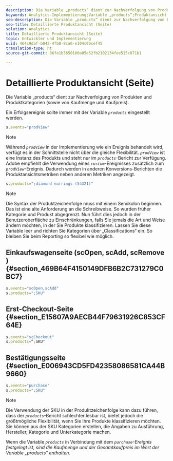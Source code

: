 ```yaml
---
description: Die Variable „products“ dient zur Nachverfolgung von Produkten und Produktkategorien (sowie von Kaufmenge und Kaufpreis).
keywords: Analytics-Implementierung;Variable „products“;Produktansicht;Erfolgsereignis
seo-description: Die Variable „products“ dient zur Nachverfolgung von Produkten und Produktkategorien (sowie von Kaufmenge und Kaufpreis).
seo-title: Detaillierte Produktansicht (Seite)
solution: Analytics
title: Detaillierte Produktansicht (Seite)
topic: Entwickler und Implementierung
uuid: 464c9daf-b042-4fb8-8ca6-e104c0bcef45
translation-type: ht
source-git-commit: 86fe1b3650100a05e52fb2102134fee515c871b1

---
```



# Detaillierte Produktansicht (Seite)

Die Variable „products“ dient zur Nachverfolgung von Produkten und Produktkategorien (sowie von Kaufmenge und Kaufpreis).

Ein Erfolgsereignis sollte immer mit der Variable *`products`* eingestellt werden.

```js
s.events="prodView"
```

>[!NOTE]
>
>Während *`prodView`* in der Implementierung wie ein Ereignis behandelt wird, verfügt es in der Schnittstelle nicht über die gleiche Flexibilität. *`prodView`* ist eine Instanz des Produkts und steht nur im *`products`*-Bericht zur Verfügung. Adobe empfiehlt die Verwendung eines *`custom`*-Ereignisses zusätzlich zum *`prodView`*-Ereignis. Dadurch werden in anderen Konversions-Berichten die Produktansichtsmetriken neben anderen Metriken angezeigt.

```js
s.products=";diamond earrings (54321)"
```

>[!NOTE]
>
>Die Syntax der Produktzeichenfolge muss mit einem Semikolon beginnen. Das ist eine alte Anforderung an die Schreibweise. So wurden früher Kategorie und Produkt abgegrenzt. Nun führt dies jedoch in der Benutzeroberfläche zu Einschränkungen, falls Sie jemals die Art und Weise ändern möchten, in der Sie Produkte klassifizieren. Lassen Sie diese Variable leer und richten Sie Kategorien über „Classifications“ ein. So bleiben Sie beim Reporting so flexibel wie möglich.

## Einkaufswagenseite (scOpen, scAdd, scRemove ) {#section_469B64F4150149DFB6B2C731279C0BC7}

```js
s.events="scOpen,scAdd" 
s.products=";SKU" 
```

## Erst-Checkout-Seite {#section_E15607A9AECB44F79631926C853CF64E}

```js
s.events="scCheckout" 
s.products=”;SKU" 
```

## Bestätigungsseite {#section_E006943CD5FD42358086581CA44B9660}

```js
s.events="purchase" 
s.products=";SKU" 
```

>[!NOTE]
>
>Die Verwendung der SKU in der Produktzeichenfolge kann dazu führen, dass der *`products`*-Bericht schlechter lesbar ist, bietet jedoch die größtmögliche Flexibilität, wenn Sie Ihre Produkte klassifizieren möchten. Sie können aus der SKU Kategorien erstellen, die Angaben zu Ausführung, Hersteller, Kategorie und Unterkategorie machen.

Wenn die Variable *`products`* in Verbindung mit dem *`purchase`-Ereignis festgelegt ist, sind die Kaufmenge und der Gesamtkaufpreis im Wert der Variable „products“ enthalten.*
